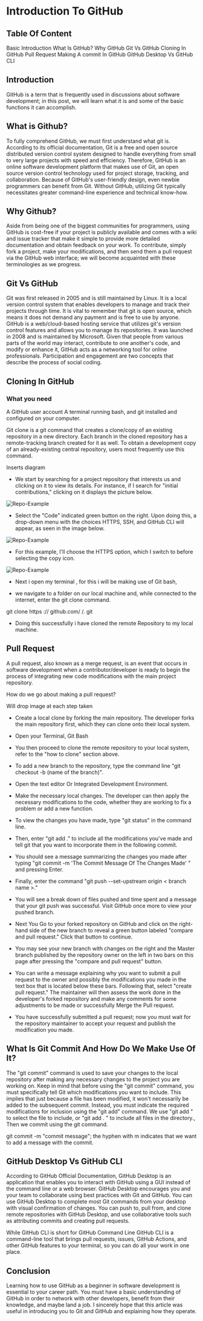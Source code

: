# Introduction To GitHub


## Table Of Content

Basic Introduction
What Is GitHub?
Why GitHub
Git Vs GitHub
Cloning In GitHub
Pull Request
Making A commit In GitHub
GitHub Desktop Vs GitHub CLI

## Introduction

GitHub is a term that is frequently used in discussions about software development; in this post, we will learn what it is and some of the basic functions it can accomplish.


## What is Github?

To fully comprehend GitHub, we must first understand what git is.
According to its official documentation, Git is a free and open source distributed version control system designed to handle everything from small to very large projects with speed and efficiency.
Therefore, GitHub is an online software development platform that makes use of Git, an open source version control technology used for project storage, tracking, and collaboration.
Because of GitHub's user-friendly design, even newbie programmers can benefit from Git. Without GitHub, utilizing Git typically necessitates greater command-line experience and technical know-how.

## Why Github?

Aside from being one of the biggest communities for programmers, using GitHub is cost-free if your project is publicly available and comes with a wiki and issue tracker that make it simple to provide more detailed documentation and obtain feedback on your work. To contribute, simply fork a project, make your modifications, and then send them a pull request via the GitHub web interface; we will become acquainted with these terminologies as we progress.

## Git Vs GitHub

Git was first released in 2005 and is still maintained by Linux. It is a local version control system that enables developers to manage and track their projects through time. It is vital to remember that git is open source, which means it does not demand any payment and is free to use by anyone.
GitHub is a web/cloud-based hosting service that utilizes git's version control features and allows you to manage its repositories. It was launched in 2008 and is maintained by Microsoft.
Given that people from various parts of the world may interact, contribute to one another's code, and modify or enhance it, GitHub acts as a networking tool for online professionals. Participation and engagement are two concepts that describe the process of social coding.

## Cloning In GitHub

 ### What you need
A GitHub user account
A terminal running bash, and
git installed and configured on your computer.

Git clone is a git command that creates a clone/copy of an existing repository in a new directory. Each branch in the cloned repository has a remote-tracking branch created for it as well. To obtain a development copy of an already-existing central repository, users most frequently use this command.

Inserts diagram

* We start by searching for a project repository that interests us and clicking on it to view its details. For instance, if I search for "initial contributions," clicking on it displays the picture below.

![Repo-Example](photos/pageclone.png)

* Select the "Code" indicated green button on the right. Upon doing this, a drop-down menu with the choices HTTPS, SSH, and GitHub CLI will appear, as seen in the image below.

![Repo-Example](photos/repocloneselect.png)

* For this example, I'll choose the HTTPS option, which I switch to before selecting the copy icon.

![Repo-Example](photos/httpOption.png)

* Next i open my terminal , for this i will be making use of Git bash,

 * we navigate to a folder on our local machine and, while connected to the internet, enter the git clone command.

git clone https :// github.com/ <Username> /<Repository-Name>. git

* Doing this successfully i have cloned the remote Repository to my local machine.

## Pull Request

A pull request, also known as a merge request, is an event that occurs in software development when a contributor/developer is ready to begin the process of integrating new code modifications with the main project repository.

How do we go about making a pull request?

Will drop image at each step taken

* Create a local clone by forking the main repository. The developer forks the main repository first, which they can clone onto their local system.

* Open your Terminal, Git Bash

* You then proceed to clone the remote repository to your local system, refer to the "how to clone" section above.

* To add a new branch to the repository, type the command line "git checkout -b (name of the branch)".

* Open the text editor Or Integrated Development Environment.

* Make the necessary local changes. The developer can then apply the necessary modifications to the code, whether they are working to fix a problem or add a new function.

* To view the changes you have made, type "git status" in the command line.

* Then, enter "git add ." to include all the modifications you've made and tell git that you want to incorporate them in the following commit.

* You should see a message summarizing the changes you made after typing "git commit -m 'The Commit Message Of The Changes Made' " and pressing Enter.

* Finally, enter the command "git push --set-upstream origin < branch name >."

* You  will see a break down of files pushed and time spent and a message that your git push was successful. Visit GitHub once more to view your pushed branch.

* Next You Go to your forked repository on GitHub and click on the right-hand side of the new branch to reveal a green button labeled "compare and pull request." Click that button to continue.

* You may see your new branch with changes on the right and the Master branch published by the repository owner on the left in two bars on this page after pressing the "compare and pull request" button. 

* You can write a message explaining why you want to submit a pull request to the owner and possibly the modifications you made in the text box that is located below these bars. Following that, select "create pull request." The maintainer will then assess the work done in the developer's forked repository and make any comments for some adjustments to be made or successfully Merge the Pull request.

* You have successfully submitted a pull request; now you must wait for the repository maintainer to accept your request and publish the modification you made.


## What Is Git Commit And How Do We Make Use Of It?

The "git commit" command is used to save your changes to the local repository after making any necessary changes to the project you are working on.
Keep in mind that before using the "git commit" command, you must specifically tell Git which modifications you want to include. This implies that just because a file has been modified, it won't necessarily be added to the subsequent commit. Instead, you must indicate the required modifications for inclusion using the "git add" command.
We use "git add <filename>" to select the file to include, or "git add . " to include all files in the directory., Then we commit using the git command.

  git commit -m "commit message"; the hyphen with m indicates that we want to add a message with the commit.

## GitHub Desktop Vs GitHub CLI

According to GitHub Official Documentation,
GitHub Desktop is an application that enables you to interact with GitHub using a GUI instead of the command line or a web browser. GitHub Desktop encourages you and your team to collaborate using best practices with Git and GitHub. You can use GitHub Desktop to complete most Git commands from your desktop with visual confirmation of changes. You can push to, pull from, and clone remote repositories with GitHub Desktop, and use collaborative tools such as attributing commits and creating pull requests.

While GitHub CLI is short for GitHub Command Line
GitHub CLI is a command-line tool that brings pull requests, issues, GitHub Actions, and other GitHub features to your terminal, so you can do all your work in one place.

## Conclusion

Learning how to use GitHub as a beginner in software development is essential to your career path. You must have a basic understanding of GitHub in order to network with other developers, benefit from their knowledge, and maybe land a job.
I sincerely hope that this article was useful in introducing you to Git and GitHub and explaining how they operate.



	


